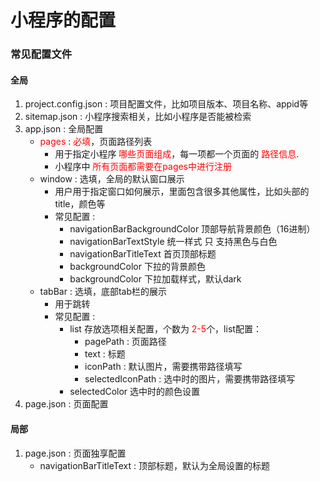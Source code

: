 # 小程序的配置

### 常见配置文件

#### 全局

1. project.config.json :  项目配置文件，比如项目版本、项目名称、appid等
2. sitemap.json : 小程序搜索相关，比如小程序是否能被检索
3. app.json : 全局配置
   * <font color="red">pages</font> :  <font color=red>必填</font>，页面路径列表
     + 用于指定小程序 <font color="red">哪些页面组成</font>，每一项都一个页面的 <font color=red>路径信息</font>.
     + 小程序中 <font color=red>所有页面都需要在pages中进行注册</font>
   * window : 选填，全局的默认窗口展示
     + 用户用于指定窗口如何展示，里面包含很多其他属性，比如头部的title，颜色等
     + 常见配置 : 
       + navigationBarBackgroundColor 顶部导航背景颜色（16进制）
       + navigationBarTextStyle 统一样式  只 支持黑色与白色
       + navigationBarTitleText 首页顶部标题
       + backgroundColor 下拉的背景颜色
       + backgroundColor 下拉加载样式，默认dark
   * tabBar : 选填，底部tab栏的展示
     + 用于跳转
     + 常见配置 :
       + list  存放选项相关配置，个数为 <font color=red>2-5</font>个，list配置：
         + pagePath : 页面路径
         + text : 标题
         + iconPath : 默认图片，需要携带路径填写
         + selectedIconPath : 选中时的图片，需要携带路径填写
       + selectedColor  选中时的颜色设置
4. page.json : 页面配置

#### 局部

1. page.json : 页面独享配置
   + navigationBarTitleText :  顶部标题，默认为全局设置的标题

